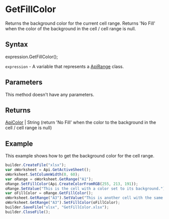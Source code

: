 # GetFillColor

Returns the background color for the current cell range. Returns 'No Fill' when the color of the background in the cell / cell range is null.

## Syntax

expression.GetFillColor();

`expression` - A variable that represents a [ApiRange](../ApiRange.md) class.

## Parameters

This method doesn't have any parameters.

## Returns

[ApiColor](../../ApiColor/ApiColor.md) &#124; String (return 'No Fill' when the color to the background in the cell / cell range is null)

## Example

This example shows how to get the background color for the cell range.

```javascript
builder.CreateFile("xlsx");
var oWorksheet = Api.GetActiveSheet();
oWorksheet.SetColumnWidth(0, 60);
var oRange = oWorksheet.GetRange("A1");
oRange.SetFillColor(Api.CreateColorFromRGB(255, 213, 191));
oRange.SetValue("This is the cell with a color set to its background.");
var oFillColor = oRange.GetFillColor();
oWorksheet.GetRange("A3").SetValue("This is another cell with the same color set to its background");
oWorksheet.GetRange("A3").SetFillColor(oFillColor);
builder.SaveFile("xlsx", "GetFillColor.xlsx");
builder.CloseFile();
```